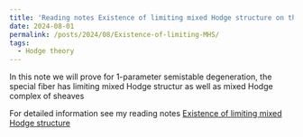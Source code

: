 ```yaml
---
title: 'Reading notes Existence of limiting mixed Hodge structure on the semi-stable 1-parameter degeneration'
date: 2024-08-01
permalink: /posts/2024/08/Existence-of-limiting-MHS/
tags:
  - Hodge theory
---
```


In this note we will prove for 1-parameter semistable degeneration, the special fiber has limiting mixed Hodge structur as well as mixed Hodge complex of sheaves

For detailed information see my reading notes [Existence of limiting mixed Hodge structure](https://yilimath.github.io/files/Hodge/LimitingMHS.pdf)